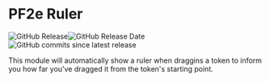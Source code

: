 # PF2e Ruler

![GitHub Release](https://img.shields.io/github/v/release/7H3LaughingMan/pf2e-ruler?include_prereleases)![GitHub Release Date](https://img.shields.io/github/release-date-pre/7H3LaughingMan/pf2e-ruler)![GitHub commits since latest release](https://img.shields.io/github/commits-since/7H3LaughingMan/pf2e-ruler/latest?include_prereleases)



This module will automatically show a ruler when draggins a token to inform you how far you've dragged it from the token's starting point.
